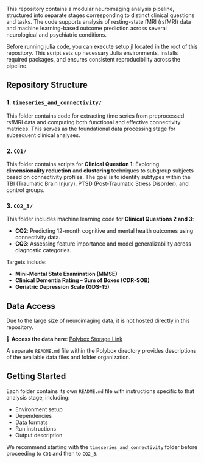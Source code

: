 

This repository contains a modular neuroimaging analysis pipeline, structured into separate stages corresponding to distinct clinical questions and tasks. The code supports analysis of resting-state fMRI (rsfMRI) data and machine learning-based outcome prediction across several neurological and psychiatric conditions.

Before running julia code, you can execute setup.jl located in the root of this repository. This script sets up necessary Julia environments, installs required packages, and ensures consistent reproducibility across the pipeline.
## Repository Structure

### 1. `timeseries_and_connectivity/`

This folder contains code for extracting time series from preprocessed rsfMRI data and computing both functional and effective connectivity matrices. This serves as the foundational data processing stage for subsequent clinical analyses.

### 2. `CQ1/`

This folder contains scripts for **Clinical Question 1**:
Exploring **dimensionality reduction** and **clustering** techniques to subgroup subjects based on connectivity profiles. The goal is to identify subtypes within the TBI (Traumatic Brain Injury), PTSD (Post-Traumatic Stress Disorder), and control groups.

### 3. `CQ2_3/`

This folder includes machine learning code for **Clinical Questions 2 and 3**:

* **CQ2**: Predicting 12-month cognitive and mental health outcomes using connectivity data.
* **CQ3**: Assessing feature importance and model generalizability across diagnostic categories.

Targets include:

* **Mini-Mental State Examination (MMSE)**
* **Clinical Dementia Rating – Sum of Boxes (CDR-SOB)**
* **Geriatric Depression Scale (GDS-15)**

## Data Access

Due to the large size of neuroimaging data, it is not hosted directly in this repository.

🔗 **Access the data here**: [Polybox Storage Link](https://polybox.ethz.ch/index.php/s/NQjJR4CXEkykmGp?path=%2F)

A separate `README.md` file within the Polybox directory provides descriptions of the available data files and folder organization.

## Getting Started

Each folder contains its own `README.md` file with instructions specific to that analysis stage, including:

* Environment setup
* Dependencies
* Data formats
* Run instructions
* Output description

We recommend starting with the `timeseries_and_connectivity` folder before proceeding to `CQ1` and then to `CQ2_3`.
 

